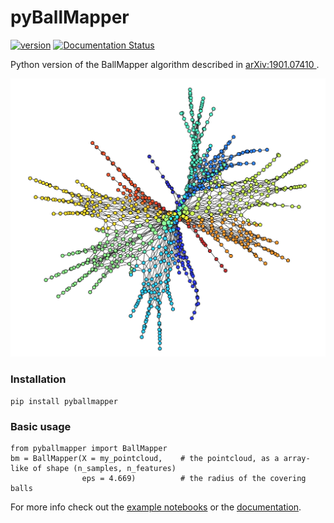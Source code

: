 # pyBallMapper

[![version](https://img.shields.io/badge/version-0.3.1-blue)](https://pypi.org/project/pyBallMapper)
[![Documentation Status](https://readthedocs.org/projects/pyballmapper/badge/?version=latest)](https://pyballmapper.readthedocs.io/en/latest/?badge=latest)

Python version of the BallMapper algorithm described in [arXiv:1901.07410 ](https://arxiv.org/abs/1901.07410) .  

<picture>
  <source media="(prefers-color-scheme: dark)" srcset="img/jones_17_bm_white.png">
  <img alt="Shows an illustrated sun in light color mode and a moon with stars in dark color mode." src="img/jones_17_bm.png">
</picture>

### Installation  
```
pip install pyballmapper
```

### Basic usage
```
from pyballmapper import BallMapper
bm = BallMapper(X = my_pointcloud,    # the pointcloud, as a array-like of shape (n_samples, n_features)
                eps = 4.669)          # the radius of the covering balls
```

For more info check out the [example notebooks](https://github.com/dgurnari/pyBallMapper/tree/main/notebooks) or the [documentation](https://pyballmapper.readthedocs.io).
